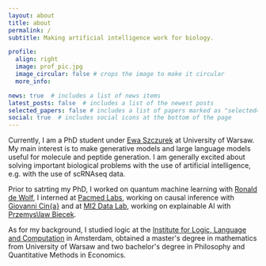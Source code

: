 ```yaml
---
layout: about
title: about
permalink: /
subtitle: Making artificial intelligence work for biology. 

profile:
  align: right
  image: prof_pic.jpg
  image_circular: false # crops the image to make it circular
  more_info:

news: true  # includes a list of news items
latest_posts: false  # includes a list of the newest posts
selected_papers: false # includes a list of papers marked as "selected={true}"
social: true  # includes social icons at the bottom of the page
---
```


Currently, I am a PhD student under [Ewa Szczurek](https://www.mimuw.edu.pl/~szczurek/) at University of Warsaw. My main interest is to make generative models and large language models useful for molecule and peptide generation. I am generally excited about solving important biological problems with the use of artificial intelligence, e.g. with the use of scRNAseq data.  

Prior to satrting my PhD, I worked on quantum machine learning with [Ronald de Wolf](https://homepages.cwi.nl/~rdewolf/), I interned at [Pacmed Labs](https://pacmed.ai/pacmed-labs/), working on causal inference with [Giovanni Cin\{a}](https://sites.google.com/site/homepagegcina/) and at [MI2 Data Lab](https://www.mi2.ai/), working on explainable AI with [Przemys\law Biecek](https://pbiecek.github.io/).

As for my background, I studied logic at the [Institute for Logic, Language and Computation](https://www.illc.uva.nl/) in Amsterdam, obtained a master's degree in mathematics from University of Warsaw and two bachelor's degree in Philosophy and Quantitative Methods in Economics. 

